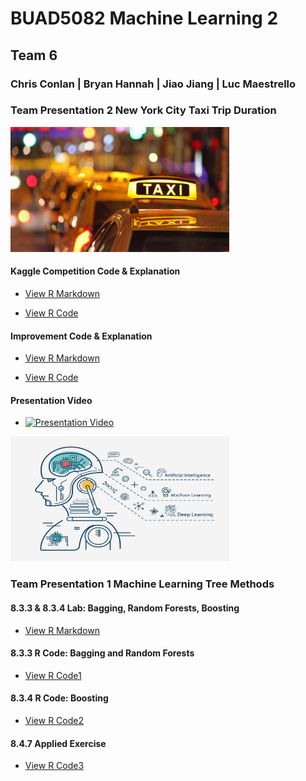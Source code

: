 
# BUAD5082 Machine Learning 2
## Team 6
### Chris Conlan | Bryan Hannah | Jiao Jiang | Luc Maestrello

### Team Presentation 2 New York City Taxi Trip Duration

<img src="/class_project/NYCTaxi.jpg" width="350" height="200" class="img-responsive" alt=""> 

#### Kaggle Competition Code & Explanation

  - [View R Markdown](kaggle-code.html)
  
  - [View R Code](kaggle-code.Rmd)
  

#### Improvement Code & Explanation

 - [View R Markdown](Improvement.html)
 
 - [View R Code](Improvement.Rmd)
 

#### Presentation Video

 - [![Presentation Video](http://img.youtube.com/vi/XXXXX/0.jpg)](http://www.youtube.com/watch?v=XXXXX)
 

<img src="/class_project/github1.jpg" width="350" height="200" class="img-responsive" alt=""> 

### Team Presentation 1 Machine Learning Tree Methods

#### 8.3.3 & 8.3.4 Lab: Bagging, Random Forests, Boosting
  - [View R Markdown](Lab.html)

#### 8.3.3 R Code: Bagging and Random Forests
  - [View R Code1](8.3.3.R)

#### 8.3.4 R Code: Boosting
  - [View R Code2](8.3.4.R)

#### 8.4.7 Applied Exercise
  - [View R Code3](8.4.7.R)
